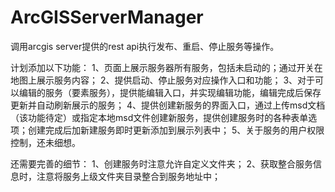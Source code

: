 # ArcGISServerManager
调用arcgis server提供的rest api执行发布、重启、停止服务等操作。


计划添加以下功能：
1、页面上展示服务器所有服务，包括未启动的；通过开关在地图上展示服务内容；
2、提供启动、停止服务对应操作入口和功能；
3、对于可以编辑的服务（要素服务），提供能编辑入口，并实现编辑功能，编辑完成后保存更新并自动刷新展示的服务；
4、提供创建新服务的界面入口，通过上传msd文档（该功能待定）或指定本地msd文件创建新服务，提供创建服务时的各种表单选项；创建完成后加新建服务即时更新添加到展示列表中；
5、关于服务的用户权限控制，还未细想。


还需要完善的细节：
1、创建服务时注意允许自定义文件夹；
2、获取整合服务信息时，注意将服务上级文件夹目录整合到服务地址中；